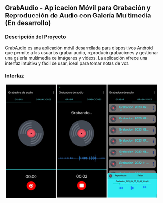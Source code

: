 ## GrabAudio - Aplicación Móvil para Grabación y Reproducción de Audio con Galería Multimedia (En desarrollo)

### Descripción del Proyecto

GrabAudio es una aplicación móvil desarrollada para dispositivos Android que permite a los usuarios grabar audio, reproducir grabaciones y gestionar una galería multimedia de imágenes y videos. La aplicación ofrece una interfaz intuitiva y fácil de usar, ideal para tomar notas de voz.

### Interfaz

![interfaz](grabaud.PNG)
